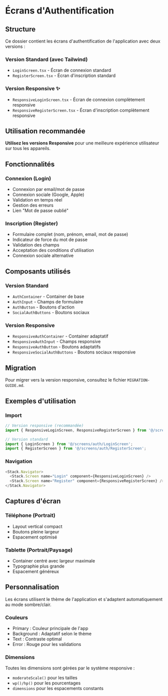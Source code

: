 # Écrans d'Authentification

## Structure

Ce dossier contient les écrans d'authentification de l'application avec deux versions :

### Version Standard (avec Tailwind)
- `LoginScreen.tsx` - Écran de connexion standard
- `RegisterScreen.tsx` - Écran d'inscription standard

### Version Responsive ✨
- `ResponsiveLoginScreen.tsx` - Écran de connexion complètement responsive
- `ResponsiveRegisterScreen.tsx` - Écran d'inscription complètement responsive

## Utilisation recommandée

**Utilisez les versions Responsive** pour une meilleure expérience utilisateur sur tous les appareils.

## Fonctionnalités

### Connexion (Login)
- Connexion par email/mot de passe
- Connexion sociale (Google, Apple)
- Validation en temps réel
- Gestion des erreurs
- Lien "Mot de passe oublié"

### Inscription (Register)
- Formulaire complet (nom, prénom, email, mot de passe)
- Indicateur de force du mot de passe
- Validation des champs
- Acceptation des conditions d'utilisation
- Connexion sociale alternative

## Composants utilisés

### Version Standard
- `AuthContainer` - Container de base
- `AuthInput` - Champs de formulaire
- `AuthButton` - Boutons d'action
- `SocialAuthButtons` - Boutons sociaux

### Version Responsive
- `ResponsiveAuthContainer` - Container adaptatif
- `ResponsiveAuthInput` - Champs responsive
- `ResponsiveAuthButton` - Boutons adaptatifs
- `ResponsiveSocialAuthButtons` - Boutons sociaux responsive

## Migration

Pour migrer vers la version responsive, consultez le fichier `MIGRATION-GUIDE.md`.

## Exemples d'utilisation

### Import
```typescript
// Version responsive (recommandée)
import { ResponsiveLoginScreen, ResponsiveRegisterScreen } from '@/screens/auth/index.responsive';

// Version standard
import { LoginScreen } from '@/screens/auth/LoginScreen';
import { RegisterScreen } from '@/screens/auth/RegisterScreen';
```

### Navigation
```typescript
<Stack.Navigator>
  <Stack.Screen name="Login" component={ResponsiveLoginScreen} />
  <Stack.Screen name="Register" component={ResponsiveRegisterScreen} />
</Stack.Navigator>
```

## Captures d'écran

### Téléphone (Portrait)
- Layout vertical compact
- Boutons pleine largeur
- Espacement optimisé

### Tablette (Portrait/Paysage)
- Container centré avec largeur maximale
- Typographie plus grande
- Espacement généreux

## Personnalisation

Les écrans utilisent le thème de l'application et s'adaptent automatiquement au mode sombre/clair.

### Couleurs
- Primary : Couleur principale de l'app
- Background : Adaptatif selon le thème
- Text : Contraste optimal
- Error : Rouge pour les validations

### Dimensions
Toutes les dimensions sont gérées par le système responsive :
- `moderateScale()` pour les tailles
- `wp()/hp()` pour les pourcentages
- `dimensions` pour les espacements constants